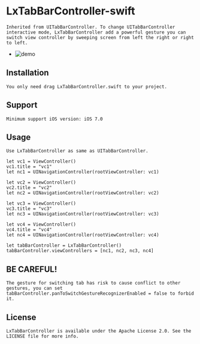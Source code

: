 # LxTabBarController-swift
	Inherited from UITabBarController. To change UITabBarController interactive mode, LxTabBarController add a powerful gesture you can switch view controller by sweeping screen from left the right or right to left.
	
*	![demo](demo.gif)


Installation
------------
    You only need drag LxTabBarController.swift to your project.
    
Support
------------
    Minimum support iOS version: iOS 7.0

Usage
----------
`Use LxTabBarController as same as UITabBarController.`

	let vc1 = ViewController()
    vc1.title = "vc1"
    let nc1 = UINavigationController(rootViewController: vc1)
    
    let vc2 = ViewController()
    vc2.title = "vc2"
    let nc2 = UINavigationController(rootViewController: vc2)
    
    let vc3 = ViewController()
    vc3.title = "vc3"
    let nc3 = UINavigationController(rootViewController: vc3)
    
    let vc4 = ViewController()
    vc4.title = "vc4"
    let nc4 = UINavigationController(rootViewController: vc4)
    
    let tabBarController = LxTabBarController()
    tabBarController.viewControllers = [nc1, nc2, nc3, nc4]

BE CAREFUL!
-----------

	The gesture for switching tab has risk to cause conflict to other gestures, you can set tabBarController.panToSwitchGestureRecognizerEnabled = false to forbid it.
    
License
-----------
    LxTabBarController is available under the Apache License 2.0. See the LICENSE file for more info.